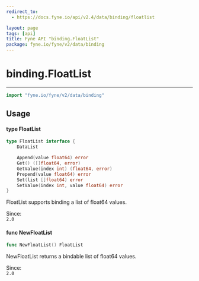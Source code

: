 ```yaml
---
redirect_to:
  - https://docs.fyne.io/api/v2.4/data/binding/floatlist

layout: page
tags: [api]
title: Fyne API "binding.FloatList"
package: fyne.io/fyne/v2/data/binding
---
```

# binding.FloatList
---

```go
import "fyne.io/fyne/v2/data/binding"
```

## Usage

#### type FloatList

```go
type FloatList interface {
	DataList

	Append(value float64) error
	Get() ([]float64, error)
	GetValue(index int) (float64, error)
	Prepend(value float64) error
	Set(list []float64) error
	SetValue(index int, value float64) error
}
```

FloatList supports binding a list of float64 values.


<div class="since">Since: <code>
2.0</code></div>

#### func  NewFloatList

```go
func NewFloatList() FloatList
```
NewFloatList returns a bindable list of float64 values.


<div class="since">Since: <code>
2.0</code></div>
